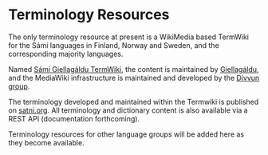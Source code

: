 # Terminology Resources

The only terminology resource at present is a WikiMedia based TermWiki for the Sámi languages in Finland, Norway and Sweden, and the corresponding majority languages.

Named [Sámi Giellagáldu TermWiki](https://satni.uit.no/termwiki), the content is maintained by [Giellagáldu](https://www.giella.org), and the MediaWiki infrastructure is maintained and developed by the [Divvun group](https://divvun.no).

The terminology developed and maintained within the Termwiki is published on [satni.org](http://satni.org).
All terminology and dictionary content is also available via a REST API (documentation forthcoming).

Terminology resources for other language groups will be added here as they become available.

